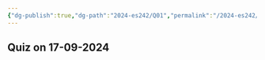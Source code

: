 ```yaml
---
{"dg-publish":true,"dg-path":"2024-es242/Q01","permalink":"/2024-es242/q01/"}
---
```


## Quiz on 17-09-2024